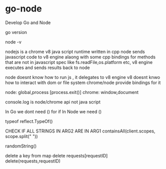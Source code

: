 # go-node
Develop Go and Node 

go version

node -v

nodejs is a chrome v8 java script runtime written in cpp
node sends javascript code to v8 engine alaong with some cpp bindings for methods that are not in javascript spec like fs.readFile,os.platform etc, v8 engine executes and sends results back to node

node doesnt know how to run js , it delegates to v8 engine 
v8 doesnt knwo how to interact with dom or file system chrome/node provide bindings for it

node: global,process [process.exit()]
chrome: window,document

console.log is node/chrome api not java script


In Go we dont need () for if 
In Node we need ()


typeof
reflect.TypeOf()

CHECK IF ALL STRINGS IN ARG2 ARE IN ARG1
containsAll(client.scopes, scope.split(" "))


randomString()

delete a key from map
delete requests[requestID]
delete(requests,requestID)
